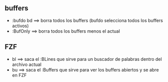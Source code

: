 ## buffers

- :bufdo bd ==> borra todos los buffers (bufdo selecciona todos los buffers activos)
- :BufOnly ==> borra todos los buffers menos el actual

## FZF

- <leader>bl ==> saca el :BLines que sirve para un buscador de palabras dentro del archivo actual
- <leader>bu ==> saca el :Buffers que sirve para ver los buffers abiertos y se abre en FZF
